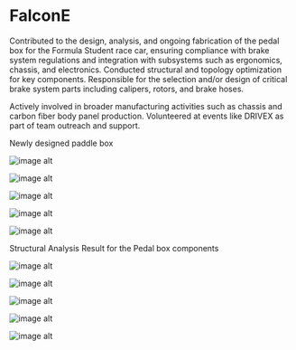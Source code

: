 # FalconE

Contributed to the design, analysis, and ongoing fabrication of the pedal box for the Formula Student race car, ensuring compliance with brake system regulations and integration with subsystems such as ergonomics, chassis, and electronics. Conducted structural and topology optimization for key components.
Responsible for the selection and/or design of critical brake system parts including calipers, rotors, and brake hoses.

Actively involved in broader manufacturing activities such as chassis and carbon fiber body panel production. Volunteered at events like DRIVEX as part of team outreach and support.


Newly designed paddle box 

![image alt](https://github.com/Chalangana/FalconE/blob/20b2964c3e47952df4146f13a6e93305b1a858b7/Screenshot%202025-07-16%20194034.png)

![image alt](https://github.com/Chalangana/FalconE/blob/64d09a47c8530cd9c0f03ce8954b232594fcbbb3/Screenshot%202025-07-16%20200646.png)

![image alt](https://github.com/Chalangana/FalconE/blob/fa37745f30228df326d6fd7c120ee32985461faf/Screenshot%202025-07-16%20194140.png)

![image alt](https://github.com/Chalangana/FalconE/blob/ec67ee38d3f35d04d5d9186bf781b1b054fb1d97/Screenshot%202025-07-16%20194117.png)

![image alt](https://github.com/Chalangana/FalconE/blob/a32414af6ef58b95c50959715ed7844c25dec665/Screenshot%202025-07-16%20194101.png)

Structural Analysis Result for the Pedal box components

![image alt](https://github.com/Chalangana/FalconE/blob/1f47512585e71153f05fb252d95b8e033c3cbd7f/Screenshot%202025-01-20%20130025.png)

![image alt](https://github.com/Chalangana/FalconE/blob/266bf753cc59771846f22aba3d5b5257048aac34/Screenshot%202025-05-10%20164748.png)

![image alt](https://github.com/Chalangana/FalconE/blob/09be2e62a0a4e323d8921901565d4e33d6be70c7/Screenshot%202025-05-10%20162503.png)

![image alt](https://github.com/Chalangana/FalconE/blob/7e24d5a1589e24e53b490ad97861372cfc437fce/Screenshot%202025-05-10%20161709.png)

![image alt](https://github.com/Chalangana/FalconE/blob/7e24d5a1589e24e53b490ad97861372cfc437fce/Screenshot%202025-05-10%20162146.png)

